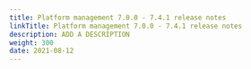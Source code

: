 ```yaml
---
title: Platform management 7.0.0 - 7.4.1 release notes
linkTitle: Platform management 7.0.0 - 7.4.1 release notes
description: ADD A DESCRIPTION
weight: 300
date: 2021-08-12
---
```


